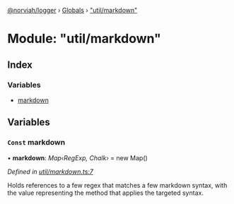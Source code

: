 [@norviah/logger](../README.md) › [Globals](../globals.md) › ["util/markdown"](_util_markdown_.md)

# Module: "util/markdown"

## Index

### Variables

* [markdown](_util_markdown_.md#const-markdown)

## Variables

### `Const` markdown

• **markdown**: *Map‹RegExp, Chalk›* = new Map()

*Defined in [util/markdown.ts:7](https://github.com/Norviah/logger/blob/7f44bca/src/util/markdown.ts#L7)*

Holds references to a few regex that matches a few markdown syntax, with the
value representing the method that applies the targeted syntax.
